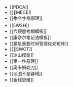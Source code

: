 - [[PDCA]]
- [[🔡MECE]]
- [[📚金字塔原理]]
- [[5W2H]]
- [[六顶思考帽模板]]
- [[康奈尔笔记法模板]]
- [[紧急重要时间管理优先矩阵]]
- [[🔡SWOT]]
- [[冰山模型]]
- [[第一性原理]]
- [[奥卡姆剃刀]]
- [[地图不是疆域]]
- [[金线思维]]